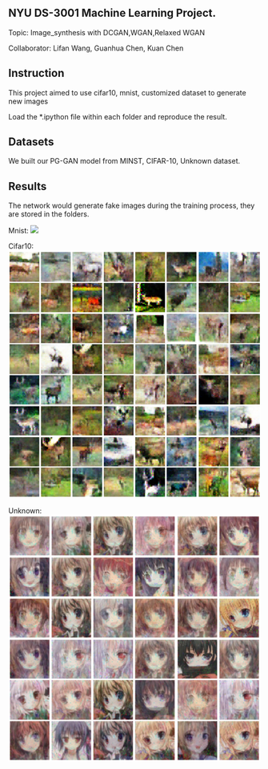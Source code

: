 ## NYU DS-3001 Machine Learning Project.
Topic: Image_synthesis with DCGAN,WGAN,Relaxed WGAN

Collaborator: Lifan Wang, Guanhua Chen, Kuan Chen  

## Instruction
This project aimed to use cifar10, mnist, customized dataset to generate new images

Load the *.ipython file within each folder and reproduce the result. 

## Datasets
We built our PG-GAN model from MINST, CIFAR-10, Unknown dataset.   

## Results
The network would generate fake images during the training process, they are stored in the folders.  

Mnist:
<img src="docs/418.png" width="256px"/>

Cifar10:
<img src="cifar10_dataset/60000.png" width="512px"/>

Unknown:
<img src="xiaojiejie_dataset/3000.png" width="512px"/>
